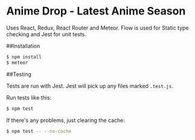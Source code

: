 # Anime Drop - Latest Anime Season

Uses React, Redux, React Router and Meteor. Flow is used for Static type checking and Jest for unit tests.

##Installation

```bash
$ npm install
$ meteor
```

##Testing

Tests are run with Jest. Jest will pick up any files marked `.test.js`.

Run tests like this:
```bash
$ npm test
```

If there's any problems, just clearing the cache:

```bash
$ npm test -- --no-cache
```

